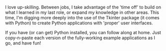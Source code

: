 I love up-skilling.
Between jobs, I take advantage of the 'time off' to build on what I learned in my last role, or expand my knowledge in other areas.
This time, I'm digging more deeply into the use of the Tkinter package (it comes with Python) to create Python applications with 'proper' user interfaces. 

If you have (or can get) Python installed, you can follow along at home. 
Just copy-n-paste each version of the fully-working example applications as I go, and have fun!
